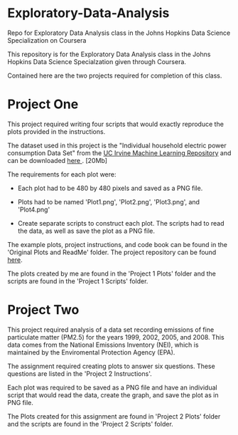 # Exploratory-Data-Analysis
Repo for Exploratory Data Analysis class in the Johns Hopkins Data Science Specialization on Coursera

This repository is for the Exploratory Data Analysis class in the Johns Hopkins Data Science Specialzation given through Coursera.

Contained here are the two projects required for completion of this class.


# Project One

This project required writing four scripts that would exactly reproduce the plots provided in the instructions.  

The dataset used in this project is the "Individual household electric power consumption Data Set" from the <a href="http://archive.ics.uci.edu/ml/"> UC Irvine Machine Learning Repository</a> and can be downloaded <a href="https://d396qusza40orc.cloudfront.net/exdata%2Fdata%2Fhousehold_power_consumption.zip"> here </a>. [20Mb]

The requirements for each plot were:

* Each plot had to be 480 by 480 pixels and saved as a PNG file.

* Plots had to be named 'Plot1.png', 'Plot2.png', 'Plot3.png', and 'Plot4.png'

* Create separate scripts to construct each plot.  The scripts had to read the data, as well as save the plot as a PNG file.

The example plots, project instructions, and code book can be found in the 'Original Plots and ReadMe' folder. The project repository can be found <a href="https://github.com/rdpeng/ExData_Plotting1"> here</a>.

The plots created by me are found in the 'Project 1 Plots' folder and the scripts are found in the 'Project 1 Scripts' folder.



# Project Two

This project required analysis of a data set recording emissions of fine particulate matter (PM2.5) for the years 1999, 2002, 2005, and 2008.  This data comes from the National Emissions Inventory (NEI), which is maintained by the Enviromental Protection Agency (EPA).

The assignment required creating plots to answer six questions.  These questions are listed in the 'Project 2 Instructions'.

Each plot was required to be saved as a PNG file and have an individual script that would read the data, create the graph, and save the plot as in PNG file.

The Plots created for this assignment are found in 'Project 2 Plots' folder and the scripts are found in the 'Project 2 Scripts' folder.
